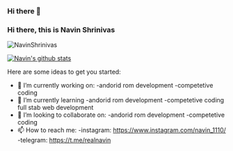 ### Hi there 👋
### Hi there, this is Navin Shrinivas

<img src="https://komarev.com/ghpvc/?username=NavinShrinivas&style=flat-square" alt="NavinShrinivas" /><br>

[![Navin's github stats](https://github-readme-stats.vercel.app/api?username=NavinShrinivas)](https://github.com/NavinShrinivas)

Here are some ideas to get you started:

- 🔭 I’m currently working on:
  -andorid rom development
  -competetive coding
- 🌱 I’m currently learning
  -andorid rom development
  -competetive coding
  full stab web development
- 👯 I’m looking to collaborate on:
  -andorid rom development
  -competetive coding
- 📫 How to reach me: 
  -instagram: https://www.instagram.com/navin_1110/
  -telegram: https://t.me/realnavin
<!--**NavinShrinivas/NavinShrinivas** is a ✨ _special_ ✨ repository because its `README.md` (this file) appears on your GitHub profile.-->
